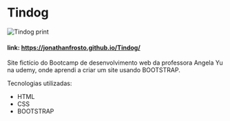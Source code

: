 # Tindog
![Tindog print](https://i.imgur.com/Cw51AsL.png "Tindog print")
#### link: https://jonathanfrosto.github.io/Tindog/

Site fictício do Bootcamp de desenvolvimento web da professora Angela Yu na udemy, onde aprendi a criar um site usando BOOTSTRAP.

Tecnologias utilizadas:
 - HTML
 - CSS
 - BOOTSTRAP

